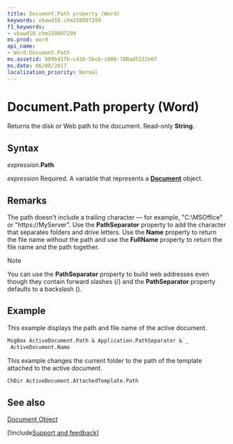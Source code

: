 ```yaml
---
title: Document.Path property (Word)
keywords: vbawd10.chm158007299
f1_keywords:
- vbawd10.chm158007299
ms.prod: word
api_name:
- Word.Document.Path
ms.assetid: 809b41fb-c410-5bcb-c808-780ad5232e6f
ms.date: 06/08/2017
localization_priority: Normal
---
```



# Document.Path property (Word)

Returns the disk or Web path to the document. Read-only  **String**.


## Syntax

_expression_.**Path**

_expression_ Required. A variable that represents a **[Document](Word.Document.md)** object.


## Remarks

The path doesn't include a trailing character — for example, "C:\MSOffice" or "https://MyServer". Use the  **PathSeparator** property to add the character that separates folders and drive letters. Use the **Name** property to return the file name without the path and use the **FullName** property to return the file name and the path together.


> [!NOTE] 
> You can use the  **PathSeparator** property to build web addresses even though they contain forward slashes (/) and the **PathSeparator** property defaults to a backslash (\).


## Example

This example displays the path and file name of the active document.


```vb
MsgBox ActiveDocument.Path & Application.PathSeparator & _ 
 ActiveDocument.Name
```

This example changes the current folder to the path of the template attached to the active document.




```vb
ChDir ActiveDocument.AttachedTemplate.Path
```


## See also


[Document Object](Word.Document.md)

[!include[Support and feedback](~/includes/feedback-boilerplate.md)]
